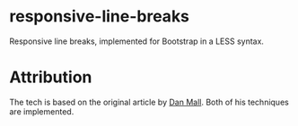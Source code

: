 # responsive-line-breaks
Responsive line breaks, implemented for Bootstrap in a LESS syntax.

# Attribution
The tech is based on the original article by [Dan Mall](http://danielmall.com/articles/responsive-line-breaks). Both of his techniques are implemented.
